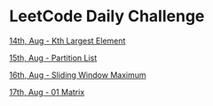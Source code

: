 # LeetCode Daily Challenge

[14th, Aug - Kth Largest Element](./14th_Aug_Kth_Largest_Element.md)

[15th, Aug - Partition List](./15th_Aug_Partition_List.md)

[16th, Aug - Sliding Window Maximum](./16th_Aug_Sliding_Window_Maximum.md)

[17th, Aug - 01 Matrix](./17th_Aug_01%20Matrix.md)
